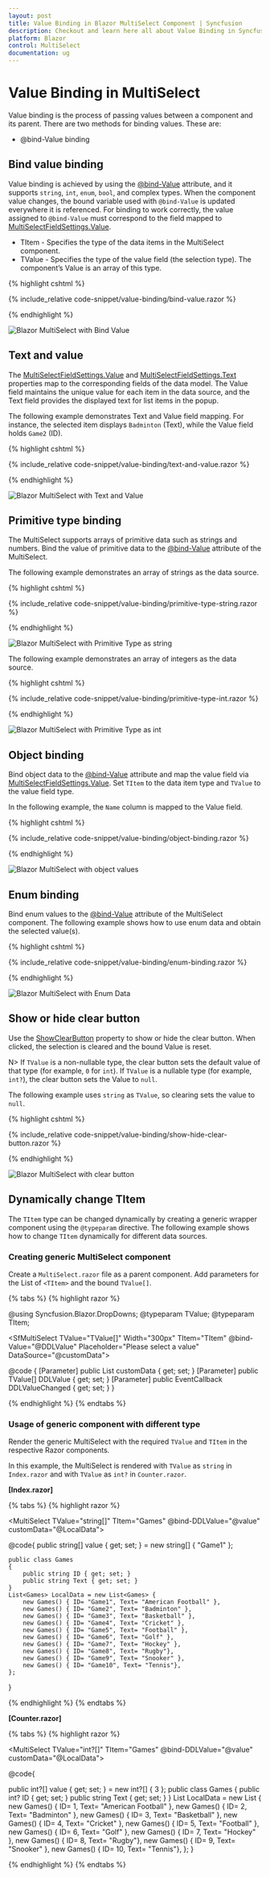 ```yaml
---
layout: post
title: Value Binding in Blazor MultiSelect Component | Syncfusion
description: Checkout and learn here all about Value Binding in Syncfusion Blazor MultiSelect component and more.
platform: Blazor
control: MultiSelect
documentation: ug
---
```


# Value Binding in MultiSelect

Value binding is the process of passing values between a component and its parent. There are two methods for binding values. These are:

- @bind-Value binding

## Bind value binding

Value binding is achieved by using the [@bind-Value](https://help.syncfusion.com/cr/blazor/Syncfusion.Blazor.DropDowns.SfMultiSelect-2.html#Syncfusion_Blazor_DropDowns_SfMultiSelect_2_Value) attribute, and it supports `string`, `int`, `enum`, `bool`, and complex types. When the component value changes, the bound variable used with `@bind-Value` is updated everywhere it is referenced. For binding to work correctly, the value assigned to `@bind-Value` must correspond to the field mapped to [MultiSelectFieldSettings.Value](https://help.syncfusion.com/cr/blazor/Syncfusion.Blazor.DropDowns.MultiSelectFieldSettings.html#Syncfusion_Blazor_DropDowns_MultiSelectFieldSettings_Value).

- TItem - Specifies the type of the data items in the MultiSelect component.
- TValue - Specifies the type of the value field (the selection type). The component’s Value is an array of this type.

{% highlight cshtml %}

{% include_relative code-snippet/value-binding/bind-value.razor %}

{% endhighlight %}

![Blazor MultiSelect with Bind Value](./images/value-binding/blazor_multiselect_bind-value.png)

## Text and value

The [MultiSelectFieldSettings.Value](https://help.syncfusion.com/cr/blazor/Syncfusion.Blazor.DropDowns.MultiSelectFieldSettings.html#Syncfusion_Blazor_DropDowns_MultiSelectFieldSettings_Value) and [MultiSelectFieldSettings.Text](https://help.syncfusion.com/cr/blazor/Syncfusion.Blazor.DropDowns.MultiSelectFieldSettings.html#Syncfusion_Blazor_DropDowns_MultiSelectFieldSettings_Text) properties map to the corresponding fields of the data model. The Value field maintains the unique value for each item in the data source, and the Text field provides the displayed text for list items in the popup.

The following example demonstrates Text and Value field mapping. For instance, the selected item displays `Badminton` (Text), while the Value field holds `Game2` (ID).

{% highlight cshtml %}

{% include_relative code-snippet/value-binding/text-and-value.razor %}

{% endhighlight %}

![Blazor MultiSelect with Text and Value](./images/value-binding/blazor_MultiSelect_text-and-value.png)

## Primitive type binding

The MultiSelect supports arrays of primitive data such as strings and numbers. Bind the value of primitive data to the [@bind-Value](https://help.syncfusion.com/cr/blazor/Syncfusion.Blazor.DropDowns.SfMultiSelect-2.html#Syncfusion_Blazor_DropDowns_SfMultiSelect_2_Value) attribute of the MultiSelect.

The following example demonstrates an array of strings as the data source.

{% highlight cshtml %}

{% include_relative code-snippet/value-binding/primitive-type-string.razor %}

{% endhighlight %}

![Blazor MultiSelect with Primitive Type as string](./images/value-binding/blazor_MultiSelect_primitive-type-string.png)

The following example demonstrates an array of integers as the data source.

{% highlight cshtml %}

{% include_relative code-snippet/value-binding/primitive-type-int.razor %}

{% endhighlight %}

![Blazor MultiSelect with Primitive Type as int](./images/value-binding/blazor_MultiSelect_primitive-type-int.png)

## Object binding

Bind object data to the [@bind-Value](https://help.syncfusion.com/cr/blazor/Syncfusion.Blazor.DropDowns.SfMultiSelect-2.html#Syncfusion_Blazor_DropDowns_SfMultiSelect_2_Value) attribute and map the value field via [MultiSelectFieldSettings.Value](https://help.syncfusion.com/cr/blazor/Syncfusion.Blazor.DropDowns.MultiSelectFieldSettings.html#Syncfusion_Blazor_DropDowns_MultiSelectFieldSettings_Value). Set `TItem` to the data item type and `TValue` to the value field type.

In the following example, the `Name` column is mapped to the Value field.

{% highlight cshtml %}

{% include_relative code-snippet/value-binding/object-binding.razor %}

{% endhighlight %}

![Blazor MultiSelect with object values](./images/value-binding/blazor_MultiSelect_object-binding.png)

## Enum binding

Bind enum values to the [@bind-Value](https://help.syncfusion.com/cr/blazor/Syncfusion.Blazor.DropDowns.SfMultiSelect-2.html#Syncfusion_Blazor_DropDowns_SfMultiSelect_2_Value) attribute of the MultiSelect component. The following example shows how to use enum data and obtain the selected value(s).

{% highlight cshtml %}

{% include_relative code-snippet/value-binding/enum-binding.razor %}

{% endhighlight %}

![Blazor MultiSelect with Enum Data](./images/value-binding/blazor_MultiSelect_enum-binding.png)

## Show or hide clear button

Use the [ShowClearButton](https://help.syncfusion.com/cr/blazor/Syncfusion.Blazor.DropDowns.SfMultiSelect-2.html#Syncfusion_Blazor_DropDowns_SfMultiSelect_2_ShowClearButton) property to show or hide the clear button. When clicked, the selection is cleared and the bound Value is reset.

N> If `TValue` is a non-nullable type, the clear button sets the default value of that type (for example, `0` for `int`). If `TValue` is a nullable type (for example, `int?`), the clear button sets the Value to `null`.

The following example uses `string` as `TValue`, so clearing sets the value to `null`.

{% highlight cshtml %}

{% include_relative code-snippet/value-binding/show-hide-clear-button.razor %}

{% endhighlight %}

![Blazor MultiSelect with clear button](./images/value-binding/blazor_MultiSelect_show-hide-clear-button.png)

## Dynamically change TItem

The `TItem` type can be changed dynamically by creating a generic wrapper component using the `@typeparam` directive. The following example shows how to change `TItem` dynamically for different data sources.

### Creating generic MultiSelect component

Create a `MultiSelect.razor` file as a parent component. Add parameters for the List of `<TItem>` and the bound `TValue[]`.

{% tabs %}
{% highlight razor %}

@using Syncfusion.Blazor.DropDowns;
@typeparam TValue;
@typeparam TItem;

<SfMultiSelect TValue="TValue[]" Width="300px" TItem="TItem" @bind-Value="@DDLValue" Placeholder="Please select a value" DataSource="@customData">
    <MultiSelectFieldSettings Text="Text" Value="ID"></MultiSelectFieldSettings>
</SfMultiSelect>

@code {
[Parameter]
public List<TItem> customData { get; set; }
[Parameter]
public TValue[] DDLValue { get; set; }
[Parameter]
public EventCallback<TValue> DDLValueChanged { get; set; }
}

{% endhighlight %}
{% endtabs %}

### Usage of generic component with different type

Render the generic MultiSelect with the required `TValue` and `TItem` in the respective Razor components.

In this example, the MultiSelect is rendered with `TValue` as `string` in `Index.razor` and with `TValue` as `int?` in `Counter.razor`.

**[Index.razor]**

{% tabs %}
{% highlight razor %}

<MultiSelect TValue="string[]" TItem="Games" @bind-DDLValue="@value" customData="@LocalData">
</MultiSelect>

@code{
    public string[] value { get; set; } = new string[] { "Game1" };

    public class Games
    {
        public string ID { get; set; }
        public string Text { get; set; }
    }
    List<Games> LocalData = new List<Games> {
        new Games() { ID= "Game1", Text= "American Football" },
        new Games() { ID= "Game2", Text= "Badminton" },
        new Games() { ID= "Game3", Text= "Basketball" },
        new Games() { ID= "Game4", Text= "Cricket" },
        new Games() { ID= "Game5", Text= "Football" },
        new Games() { ID= "Game6", Text= "Golf" },
        new Games() { ID= "Game7", Text= "Hockey" },
        new Games() { ID= "Game8", Text= "Rugby"},
        new Games() { ID= "Game9", Text= "Snooker" },
        new Games() { ID= "Game10", Text= "Tennis"},
    };
}

{% endhighlight %}
{% endtabs %}

**[Counter.razor]**

{% tabs %}
{% highlight razor %}

<MultiSelect TValue="int?[]" TItem="Games" @bind-DDLValue="@value" customData="@LocalData">
</MultiSelect>

@code{

public int?[] value { get; set; } = new int?[] { 3 };
public class Games
{
    public int? ID { get; set; }
    public string Text { get; set; }
}
List<Games> LocalData = new List<Games> {
    new Games() { ID= 1, Text= "American Football" },
    new Games() { ID= 2, Text= "Badminton" },
    new Games() { ID= 3, Text= "Basketball" },
    new Games() { ID= 4, Text= "Cricket" },
    new Games() { ID= 5, Text= "Football" },
    new Games() { ID= 6, Text= "Golf" },
    new Games() { ID= 7, Text= "Hockey" },
    new Games() { ID= 8, Text= "Rugby"},
    new Games() { ID= 9, Text= "Snooker" },
    new Games() { ID= 10, Text= "Tennis"},
    };
}


{% endhighlight %}
{% endtabs %}